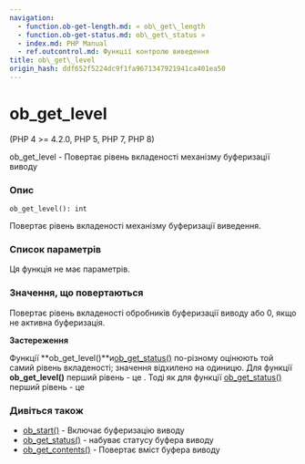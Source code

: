 ```yaml
---
navigation:
  - function.ob-get-length.md: « ob\_get\_length
  - function.ob-get-status.md: ob\_get\_status »
  - index.md: PHP Manual
  - ref.outcontrol.md: Функції контролю виведення
title: ob\_get\_level
origin_hash: ddf652f5224dc9f1fa9671347921941ca401ea50
---
```

# ob\_get\_level

(PHP 4 >= 4.2.0, PHP 5, PHP 7, PHP 8)

ob\_get\_level - Повертає рівень вкладеності механізму буферизації виводу

### Опис

```methodsynopsis
ob_get_level(): int
```

Повертає рівень вкладеності механізму буферизації виведення.

### Список параметрів

Ця функція не має параметрів.

### Значення, що повертаються

Повертає рівень вкладеності обробників буферизації виводу або 0, якщо не активна буферизація.

**Застереження**

Функції \*\*ob\_get\_level()\*\*и[ob\_get\_status()](function.ob-get-status.md) по-різному оцінюють той самий рівень вкладеності; значення відхилено на одиницю. Для функції **ob\_get\_level()** перший рівень - це . Тоді як для функції [ob\_get\_status()](function.ob-get-status.md) перший рівень - це

### Дивіться також

-   [ob\_start()](function.ob-start.md) \- Включає буферизацію виводу
-   [ob\_get\_status()](function.ob-get-status.md) \- набуває статусу буфера виводу
-   [ob\_get\_contents()](function.ob-get-contents.md) \- Повертає вміст буфера виводу
